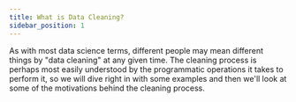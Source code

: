 ```yaml
---
title: What is Data Cleaning?
sidebar_position: 1
---
```


As with most data science terms, different people may mean different things by "data cleaning" at any given time. The cleaning process is perhaps most easily understood by the programmatic operations it takes to perform it, so we will dive right in with some examples and then we'll look at some of the motivations behind the cleaning process.

